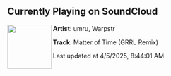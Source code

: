 ## Currently Playing on SoundCloud

[<img align="left" width="100" src="https://i1.sndcdn.com/artworks-fX7qWrLzrmgM2DqM-jFIoQw-t500x500.png">](https://soundcloud.com/umru/matter-of-time-grrl-remix?in=saxurn/sets/blissed-out)

**Artist**: umru, Warpstr 

**Track**: Matter of Time (GRRL Remix)

Last updated at 4/5/2025, 8:44:01 AM

